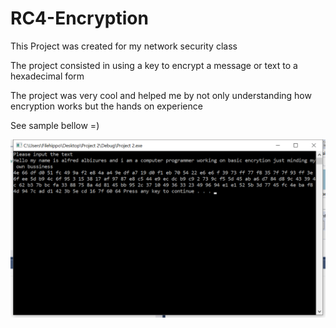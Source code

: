# RC4-Encryption

This Project was created for my network security class 

The project consisted in using a key to encrypt a message or text to a hexadecimal form

The project was very cool and helped me by not only understanding how encryption works but the hands on experience 

See sample bellow =)

![alt text](https://github.com/filehippo/RC4-Encryption-/blob/master/rc4.png)
